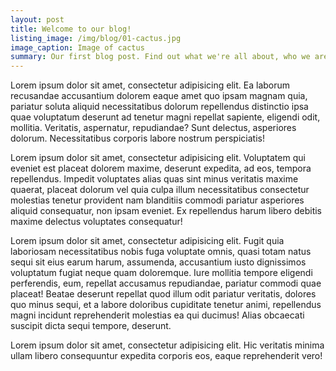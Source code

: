 ```yaml
---
layout: post
title: Welcome to our blog!
listing_image: /img/blog/01-cactus.jpg
image_caption: Image of cactus
summary: Our first blog post. Find out what we're all about, who we are, and how we came to be.
---
```

Lorem ipsum dolor sit amet, consectetur adipisicing elit. Ea laborum recusandae accusantium dolorem eaque amet quo ipsam magnam quia, pariatur soluta aliquid necessitatibus dolorum repellendus distinctio ipsa quae voluptatum deserunt ad tenetur magni repellat sapiente, eligendi odit, mollitia. Veritatis, aspernatur, repudiandae? Sunt delectus, asperiores dolorum. Necessitatibus corporis labore nostrum perspiciatis!

Lorem ipsum dolor sit amet, consectetur adipisicing elit. Voluptatem qui eveniet est placeat dolorem maxime, deserunt expedita, ad eos, tempora repellendus. Impedit voluptates alias quas sint minus veritatis maxime quaerat, placeat dolorum vel quia culpa illum necessitatibus consectetur molestias tenetur provident nam blanditiis commodi pariatur asperiores aliquid consequatur, non ipsam eveniet. Ex repellendus harum libero debitis maxime delectus voluptates consequatur!

Lorem ipsum dolor sit amet, consectetur adipisicing elit. Fugit quia laboriosam necessitatibus nobis fuga voluptate omnis, quasi totam natus sequi sit eius earum harum, assumenda, accusantium iusto dignissimos voluptatum fugiat neque quam doloremque. Iure mollitia tempore eligendi perferendis, eum, repellat accusamus repudiandae, pariatur commodi quae placeat! Beatae deserunt repellat quod illum odit pariatur veritatis, dolores quo minus sequi, et a labore doloribus cupiditate tenetur animi, repellendus magni incidunt reprehenderit molestias ea qui ducimus! Alias obcaecati suscipit
dicta sequi tempore, deserunt.

Lorem ipsum dolor sit amet, consectetur adipisicing elit. Hic veritatis minima ullam libero consequuntur expedita corporis eos, eaque reprehenderit vero!
